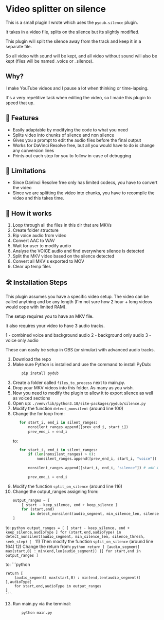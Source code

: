 # Video splitter on silence

This is a small plugin I wrote which uses the `pydub.silence` plugin.

It takes in a video file, splits on the silence but its slightly modified.

This plugin will split the silence away from the track and keep it in a separate file. 

So all video with sound will be kept, and all video without sound will also be kept (files will be named _voice or _silence).

## Why?

I make YouTube videos and I pause a lot when thinking or time-lapsing. 

It's a very repetitive task when editing the video, so I made this plugin to speed that up. 

## 🧐 Features

- Easily adaptable by modifying the code to what you need
- Splits video into chunks of silence and non silence
- Gives you a prompt to edit the audio files before the final output
- Works for DaVinci Resolve free, but all you would have to do is change any conversion lines
- Prints out each step for you to follow in-case of debugging

## 🫥 Limitations
- Since DaVinci Resolve free only has limited codecs, you have to convert the video
- Since we are splitting the video into chunks, you have to recompile the video and this takes time.

## 🤔 How it works
1) Loop through all the files in this dir that are MKVs
2) Create folder structure
3) Rip voice audio from video
4) Convert AAC to WAV
5) Wait for user to modify audio
6) Analyse the VOICE audio and find everywhere silence is detected
7) Split the MKV video based on the silence detected
8) Convert all MKV's exported to MOV
9) Clear up temp files

## 🛠️ Installation Steps

This plugin assumes you have a specific video setup. The video can be called anything and be any length (I'm not sure how 2 hour + long videos would cope with limited RAM).

The setup requires you to have an MKV file.

It also requires your video to have 3 audio tracks.

1 - combined voice and background audio
2 - background only audio
3 - voice only audio

These can easily be setup in OBS (or simular) with advanced audio tracks.

1) Download the repo
2) Make sure Python is installed and use the command to install PyDub:
    ```bash
        pip install pydub
    ```
3) Create a folder called `files_to_process` next to main.py.
4) Drop your MKV videos into this folder. As many as you wish.
5) Now you need to modify the plugin to allow it to export silence as well as voiced sections
6) Open up: `./venv/lib/python3.10/site-packages/pydub/silence.py`
7) Modify the function `detect_nonsilent` (around line 100)
8) Change the for loop from:
    ```python
       for start_i, end_i in silent_ranges:
           nonsilent_ranges.append([prev_end_i, start_i])
           prev_end_i = end_i
    ```
   to:
    ```python
       for start_i, end_i in silent_ranges:
           if (len(nonsilent_ranges) > 0):
               nonsilent_ranges.append([prev_end_i, start_i, "voice"])
      
           nonsilent_ranges.append([start_i, end_i, "silence"]) # add in the silences
      
           prev_end_i = end_i
    ```
9) Modify the function `split_on_silence` (around line 116)
10) Change the output_ranges assigning from:
    ```python
    output_ranges = [
        [ start - keep_silence, end + keep_silence ]
        for (start,end)
            in detect_nonsilent(audio_segment, min_silence_len, silence_thresh, seek_step)
    ]
    ```
   to:
    ```python
    output_ranges = [
        [ start - keep_silence, end + keep_silence,audioType ]
        for (start,end,audioType)
            in detect_nonsilent(audio_segment, min_silence_len, silence_thresh, seek_step)
    ]
    ```
11) Then modify the function `split_on_silence` (around line 164)
12) Change the return from:
    ```python
    return [
        [audio_segment[ max(start,0) : min(end,len(audio_segment)) ]]
        for start,end in output_ranges
    ]
    ```
    
   to:
    ```python
    
    return [
        [audio_segment[ max(start,0) : min(end,len(audio_segment)) ],audioType]
        for start,end,audioType in output_ranges
    ]
    ```
13) Run main.py via the terminal:
    ```bash
        python main.py
    ```
